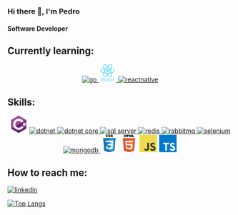 ### Hi there 👋, I'm Pedro
#### Software Developer

## Currently learning:
<p align="center">
<a href="https://go.dev/" target="_blank"> <img src="https://cdn.jsdelivr.net/gh/devicons/devicon@latest/icons/go/go-original.svg" alt="go" width="80" height="80"/> </a>
<a href="https://react.dev/" target="_blank"> <img src="https://raw.githubusercontent.com/devicons/devicon/master/icons/react/react-original-wordmark.svg" alt="react" width="40" height="40"/> </a>
<a href="https://reactnative.dev/" target="_blank"> <img src="https://reactnative.dev/img/header_logo.svg" alt="reactnative" width="40" height="40"/> </a>
</p>

## Skills:
<p align="center"> 
<a href="https://www.w3schools.com/cs/" target="_blank"> <img src="https://raw.githubusercontent.com/devicons/devicon/master/icons/csharp/csharp-original.svg" alt="csharp" width="40" height="40"/></a> 
<a href="https://dotnet.microsoft.com/" target="_blank"> <img src="https://cdn.jsdelivr.net/gh/devicons/devicon@latest/icons/dot-net/dot-net-original.svg" alt="dotnet" width="40" height="40"/> </a> 
<a href="https://dotnet.microsoft.com/" target="_blank"> <img src="https://cdn.jsdelivr.net/gh/devicons/devicon@latest/icons/dotnetcore/dotnetcore-original.svg" alt="dotnet core" width="40" height="40"/> </a> 
<a href="https://www.microsoft.com/sql-server/" target="_blank"> <img src="https://cdn.jsdelivr.net/gh/devicons/devicon@latest/icons/microsoftsqlserver/microsoftsqlserver-original.svg" alt="sql server" width="40" height="40"/> </a> 
<a href="https://redis.io/" target="_blank"> <img src="https://cdn.jsdelivr.net/gh/devicons/devicon@latest/icons/redis/redis-original.svg" alt="redis" width="40" height="40"/> </a> 
<a href="https://www.rabbitmq.com/" target="_blank"> <img src="https://cdn.jsdelivr.net/gh/devicons/devicon@latest/icons/rabbitmq/rabbitmq-original.svg" alt="rabbitmq" width="40" height="40"/> </a> 
<a href="https://www.selenium.dev/" target="_blank"> <img src="https://cdn.jsdelivr.net/gh/devicons/devicon@latest/icons/selenium/selenium-original.svg" alt="selenium" width="40" height="40"/> </a> 
<a href="https://www.mongodb.com/" target="_blank"> <img src="https://cdn.jsdelivr.net/gh/devicons/devicon@latest/icons/mongodb/mongodb-original.svg" alt="mongodb" width="40" height="40"/> </a> 
<a href="https://www.w3schools.com/css/" target="_blank"> <img src="https://raw.githubusercontent.com/devicons/devicon/master/icons/css3/css3-original-wordmark.svg" alt="css3" width="40" height="40"/></a>  
<a href="https://www.w3.org/html/" target="_blank"> <img src="https://raw.githubusercontent.com/devicons/devicon/master/icons/html5/html5-original-wordmark.svg" alt="html5" width="40" height="40"/></a>  
<a href="https://developer.mozilla.org/en-US/docs/Web/JavaScript" target="_blank"> <img src="https://raw.githubusercontent.com/devicons/devicon/master/icons/javascript/javascript-original.svg" alt="javascript" width="40" height="40"/></a> 
<a href="https://www.typescriptlang.org/" target="_blank"> <img src="https://raw.githubusercontent.com/devicons/devicon/master/icons/typescript/typescript-original.svg" alt="typescript" width="40" height="40"/> </a> 
</p>

## How to reach me:
<p align="left">
<a href="https://www.w3schools.com/css/" target="_blank"> <img src='https://cdn.jsdelivr.net/gh/devicons/devicon@latest/icons/linkedin/linkedin-original.svg' alt='linkedin' width="40" height="40"/></a>    
</p>

<div align="left">
  
[![Top Langs](https://github-readme-stats.vercel.app/api/top-langs/?username=iglesiaskun&layout=compact)](https://github.com/anuraghazra/github-readme-stats)
</div>
